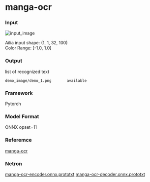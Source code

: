 # manga-ocr

### Input

![input_image](demo_img/demo_1.png)

Ailia input shape: (1, 1, 32, 100)  
Color Range: [-1.0, 1.0]

### Output

list of recognized text

```
demo_image/demo_1.png    	available
```

### Framework

Pytorch

### Model Format

ONNX opset=11

### Referemce

[manga-ocr](https://github.com/clovaai/deep-text-recognition-benchmark)

### Netron

[manga-ocr-encoder.onnx.prototxt](https://netron.app/?url=https://storage.googleapis.com/ailia-models/deep-text-recognition-benchmark/None-ResNet-None-CTC.onnx.prototxt)
[manga-ocr-decoder.onnx.prototxt](https://netron.app/?url=https://storage.googleapis.com/ailia-models/deep-text-recognition-benchmark/None-ResNet-None-CTC.onnx.prototxt)
